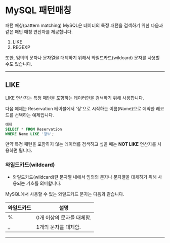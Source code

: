
# MySQL 패턴매칭
패턴 매칭(pattern matching)
MySQL은 데이터의 특정 패턴을 검색하기 위한 다음과 같은 패턴 매칭 연산자를 제공합니다.

1. LIKE
2. REGEXP

또한, 임의의 문자나 문자열을 대체하기 위해서 와일드카드(wildcard) 문자를 사용할 수도 있습니다.
___

## LIKE
LIKE 연산자는 특정 패턴을 포함하는 데이터만을 검색하기 위해 사용합니다.

다음 예제는 Reservation 테이블에서 '장'으로 시작하는 이름(Name)으로 예약한 레코드를 선택하는 예제입니다.

```sql
예제
SELECT * FROM Reservation
WHERE Name LIKE '장%';
```
만약 특정 패턴을 포함하지 않는 데이터를 검색하고 싶을 때는 **NOT LIKE** 연산자를 사용하면 됩니다.

### 와일드카드(wildcard)
- 와일드카드(wildcard)란 문자열 내에서 임의의 문자나 문자열을 대체하기 위해 사용되는 기호를 의미합니다.

 MySQL에서 사용할 수 있는 와일드카드 문자는 다음과 같습니다.

|와일드카드|	설명|
|--|--|
|%	|0개 이상의 문자를 대체함.|
|_	|1개의 문자를 대체함.|
___
